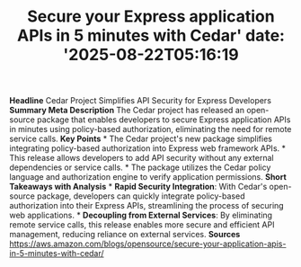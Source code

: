﻿---
title: "Secure your Express application APIs in 5 minutes with Cedar'
date: '2025-08-22T05:16:19"
category: "Markets"
summary: ""
slug: "secure your express application apis in 5 minutes with cedar"
source_urls:
  - "https://aws.amazon.com/blogs/opensource/secure-your-application-apis-in-5-minutes-with-cedar/"
seo:
  title: "Secure your Express application APIs in 5 minutes with Cedar | Hash n Hedge'
  description: '"
  keywords: ["news", "markets", "brief"]
---
**Headline** Cedar Project Simplifies API Security for Express Developers  **Summary Meta Description** The Cedar project has released an open-source package that enables developers to secure Express application APIs in minutes using policy-based authorization, eliminating the need for remote service calls.  **Key Points**  * The Cedar project's new package simplifies integrating policy-based authorization into Express web framework APIs. * This release allows developers to add API security without any external dependencies or service calls. * The package utilizes the Cedar policy language and authorization engine to verify application permissions.  **Short Takeaways with Analysis**  * **Rapid Security Integration**: With Cedar's open-source package, developers can quickly integrate policy-based authorization into their Express APIs, streamlining the process of securing web applications. * **Decoupling from External Services**: By eliminating remote service calls, this release enables more secure and efficient API management, reducing reliance on external services.  **Sources** https://aws.amazon.com/blogs/opensource/secure-your-application-apis-in-5-minutes-with-cedar/ 

